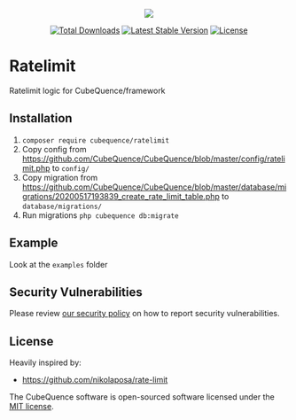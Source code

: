 <p align="center"><a href="https://github.com/CubeQuence/ratelimit"><img src="https://rawcdn.githack.com/CubeQuence/CubeQuence/855a8fe836989ca40c4e50a889362975eab9ac43/public/assets/images/banner.png"></a></p>

<p align="center">
<a href="https://packagist.org/packages/cubequence/ratelimit"><img src="https://poser.pugx.org/cubequence/ratelimit/d/total.svg" alt="Total Downloads"></a>
<a href="https://packagist.org/packages/cubequence/ratelimit"><img src="https://poser.pugx.org/cubequence/ratelimit/v/stable.svg" alt="Latest Stable Version"></a>
<a href="https://packagist.org/packages/cubequence/ratelimit"><img src="https://poser.pugx.org/cubequence/ratelimit/license.svg" alt="License"></a>
</p>

# Ratelimit

Ratelimit logic for CubeQuence/framework

## Installation

1. `composer require cubequence/ratelimit`
2. Copy config from https://github.com/CubeQuence/CubeQuence/blob/master/config/ratelimit.php to `config/`
3. Copy migration from https://github.com/CubeQuence/CubeQuence/blob/master/database/migrations/20200517193839_create_rate_limit_table.php to `database/migrations/`
4. Run migrations `php cubequence db:migrate`

## Example

Look at the `examples` folder

## Security Vulnerabilities

Please review [our security policy](https://github.com/CubeQuence/ratelimit/security/policy) on how to report security vulnerabilities.

## License

Heavily inspired by:
- https://github.com/nikolaposa/rate-limit

The CubeQuence software is open-sourced software licensed under the [MIT license](LICENSE.md).
